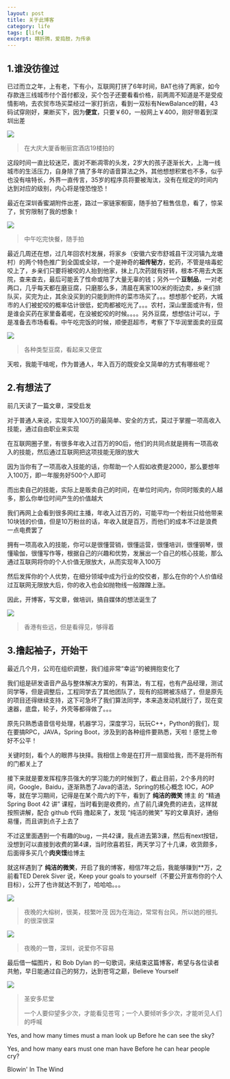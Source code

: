 ```yaml
---
layout: post
title: 关于此博客
category: life
tags: [life]
excerpt: 瞎折腾，爱捣鼓，为传承
---
```


## 1.谁没彷徨过

已过而立之年，上有老，下有小，互联网打拼了6年时间，BAT也待了两家，如今存款连三线城市付个首付都没，买个包子还要看看价格，前两周不知道是不是受疫情影响，去农贸市场买菜经过一家打折店，看到一双标有NewBalance的鞋，43码试穿刚好，果断买下，因为**便宜**，只要￥60，一般网上￥400，刚好带着到深圳出差

![](/assets/images/2020/life/newbalance01.JPG)
>在大庆大厦香榭丽宫酒店19楼拍的

这段时间一直比较迷茫，面对不断凋零的头发，2岁大的孩子逐渐长大，上海一线城市的生活压力，自身除了搞了多年的语音算法之外，其他想想积累也不多，似乎也没有啥特长，外界一直传言，35岁的程序员将要被淘汰，没有在规定的时间内达到对应的级别，内心将是惶恐惶恐！

最近在深圳香蜜湖附件出差，路过一家链家橱窗，随手拍了租售信息，看了，惊呆了，贫穷限制了我的想象！

![](/assets/images/2020/life/shenzhen02.JPG)
>中午吃完快餐，随手拍

最近几周还在想，过几年回农村发展，将家乡（安徽六安市舒城县干汊河镇九龙塘村）的两个特色推广到全国或全球，一个是神奇的**祖传秘方**，蛇药，不管是啥毒蛇咬上了，乡亲们只要将被咬的人抬到他家，抹上几次药就有好转，根本不用去大医院，查来查去，最后可能丢了性命或陪了大量无辜的钱；另外一个**豆制品**，一对老两口，几乎每天都在磨豆腐，只磨那么多，清晨在离家100米的街边卖，乡亲们排队买，买完为止，其余没买到的只能到附件的菜市场买了。。。想想那个蛇药，大城市的人们被蛇咬的概率估计很低，蛇肉都被吃光了。。。农村，深山里面或许有，但是谁会买药在家里备着呢，在没被蛇咬的时候。。。。另外豆腐，想想估计可以，于是准备去市场看看。中午吃完饭的时候，顺便逛超市，考察了下华润里面卖的豆腐

![](/assets/images/2020/life/doufu01.JPG)
>各种类型豆腐，看起来又便宜

天啦，我能干啥呢，作为普通人，年入百万的既安全又简单的方式有哪些呢？

## 2.有想法了

前几天读了一篇文章，深受启发

对于普通人来说，实现年入100万的最简单、安全的方式，莫过于掌握一项高收入技能，通过自由职业来实现

在互联网圈子里，有很多年收入过百万的90后，他们的共同点就是拥有一项高收入的技能，然后通过互联网把这项技能无限的放大

因为当你有了一项高收入技能的话，你帮助一个人假如收费是2000，那么要想年入100万，即一年服务好500个人即可

而出卖自己的技能，实际上是贩卖自己的时间，在单位时间内，你同时贩卖的人越多，那么你单位时间产生的价值越大

我们再网上会看到很多网红主播，年收入过百万的，可能平均一个粉丝只给他带来10块钱的价值，但是10万粉丝的话，年收入就是百万，而他们的成本不过是浪费一点电费罢了

拥有一项高收入的技能，你可以是很懂营销，很懂运营，很懂培训，很懂钢琴，很懂瑜伽，很懂写作等，根据自己的兴趣和优势，发展出一个自己的核心技能，那么通过互联网将你的个人价值无限放大，从而实现年入100万

然后发挥你的个人优势，在细分领域中成为行业的佼佼者，那么在你的个人价值经过互联网无限放大后，你的收入也会如抛物线一般蹭蹭上涨。

因此，开博客，写文章，做培训，搞自媒体的想法诞生了

![](/assets/images/2020/life/xiangxieligong01.JPG)
>香港有些远，但是看得见，够得着

## 3.撸起袖子，开始干

最近几个月，公司在组织调整，我们组非常“幸运”的被拥抱变化了

我们组是研发语音产品与整体解决方案的，有算法，有工程，也有产品经理，测试同学等，但是调整后，工程同学去了其他团队了，现有的招聘被冻结了，但是原先的项目还得继续支持，这下可急坏了我们算法同学，本来造发动机就行了，现在变速器，底盘，轮子，外壳等都得做了。。。

原先只熟悉语音信号处理，机器学习，深度学习，玩玩C++，Python的我们，现在要搞RPC，JAVA，Spring  Boot，涉及到的各种组件要熟悉，天啦！感觉上帝好不公平！

关键时刻，看个人的眼界与抉择。我相信上帝是在打开一扇窗给我，而不是将所有的门都关上了

接下来就是要发挥程序员强大的学习能力的时候到了，截止目前，2个多月的时间，Google，Baidu，逐渐熟悉了Java的语法，Spring的核心概念 IOC，AOP等，就在学习期间，记得是在某个周六的下午，看到了 **纯洁的微笑** 博主 的 “精通 Spring Boot 42 讲” 课程，当时看到是收费的，点了前几课免费的进去，这样就按照讲解，配合 github 代码 撸起来了，发现 “纯洁的微笑” 写的文章真好，通俗易懂，而且讲到点子上去了

不过这里面遇到一个有趣的bug，一共42课，我点进去第3课，然后有next按钮，没想到可以直接到收费的第4课，当时欣喜若狂，两天学习了十几课，收货颇多，后面得多买几个**肉夹馍**给博主

就这样遇到了 **纯洁的微笑**，开启了我的博客，相信7年之后，我能够赚到\*\*万，之前看TED Derek Siver 说，Keep your goals to yourself（不要公开宣布你的个人目标），公开了也许就达不到了，哈哈哈。。。

![](/assets/images/2020/life/rongshu01.JPG)
>夜晚的大榕树，很美，枝繁叶茂
>因为在海边，常常有台风，所以她的根扎的很深很深

![](/assets/images/2020/life/shenzhen01.JPG)
>夜晚的一瞥，深圳，说爱你不容易

最后借一幅图片，和 Bob Dylan 的一句歌词，来结束这篇博客，希望与各位读者共勉，早日能通过自己的努力，达到苍穹之巅，Believe Yourself

![](/assets/images/2020/life/jiaotang01.JPG)
>圣安多尼堂
>
>一个人要仰望多少次，才能看见苍穹；一个人要倾听多少次，才能听见人们的呼喊

Yes, and how many times must a man look up
Before he can see the sky?

Yes, and how many ears must one man have 
Before he can hear people cry?

Blowin' In The Wind
